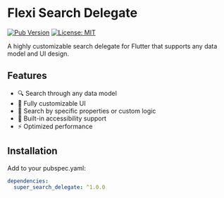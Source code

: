 # Flexi Search Delegate

[![Pub Version](https://img.shields.io/pub/v/flexi_search_delegate)](https://pub.dev/packages/super_search_delegate)
[![License: MIT](https://img.shields.io/badge/license-MIT-purple.svg)](https://opensource.org/licenses/MIT)

A highly customizable search delegate for Flutter that supports any data model and UI design.

## Features

- 🔍 Search through any data model
- 🎨 Fully customizable UI
- 🧩 Search by specific properties or custom logic
- 📱 Built-in accessibility support
- ⚡ Optimized performance

## Installation

Add to your pubspec.yaml:
```yaml
dependencies:
  super_search_delegate: ^1.0.0